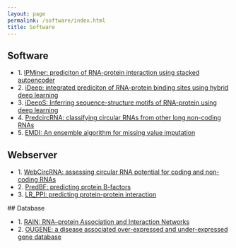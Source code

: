 ```yaml
---
layout: page
permalink: /software/index.html
title: Software
---
```


## Software
<ul>
  <li>
1. <a href="https://github.com/xypan1232/IPMiner">IPMiner: prediciton of RNA-protein interaction using stacked autoencoder </a></li>
<li>2. <a href="https://github.com/xypan1232/iDeep">iDeep: integrated prediciton of RNA-protein binding sites using hybrid deep learning </a></li>
<li>3. <a href="https://github.com/xypan1232/iDeepS">iDeepS: Inferring sequence-structure motifs of RNA-protein using deep learning </a></li>
<li>4. <a href="https://github.com/xypan1232/PredcircRNA">PredcircRNA: classifying circular RNAs from other long non-coding RNAs </a></li>
<li>5. <a href="http://www.csbio.sjtu.edu.cn/bioinf/EMDI">EMDI: An ensemble algorithm for missing value imputation  </a></li>
</ul>

## Webserver
<ul>
  <li>
1. <a href="http://rth.dk/resources/webcircrna">WebCircRNA: assessing circular RNA potential for coding and non-coding RNAs </a></li>
<li>2. <a href="http://www.csbio.sjtu.edu.cn/bioinf/PredBF">PredBF: predicting protein B-factors </a></li>
<li>3. <a href="http://www.csbio.sjtu.edu.cn/bioinf/LR_PPI">LR_PPI: predicting protein-protein interaction </a></li>
</ul>
## Database
<ul>
  <li>
1. <a href="http://rth.dk/resources/rain">RAIN: RNA–protein Association and Interaction Networks </a></li>
<li>2. <a href="http://www.csbio.sjtu.edu.cn/bioinf/OUGene">OUGENE: a disease associated over-expressed and under-expressed gene database </a></li>
</ul>
